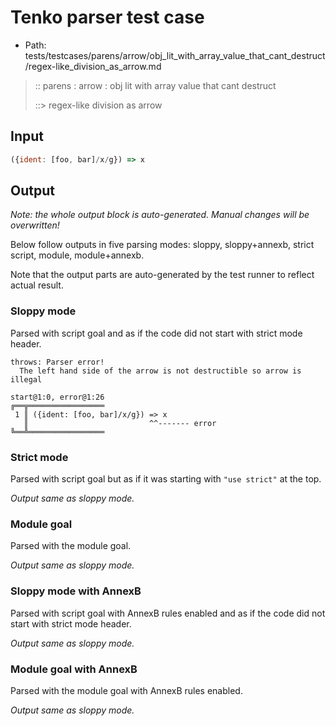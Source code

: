 # Tenko parser test case

- Path: tests/testcases/parens/arrow/obj_lit_with_array_value_that_cant_destruct/regex-like_division_as_arrow.md

> :: parens : arrow : obj lit with array value that cant destruct
>
> ::> regex-like division as arrow

## Input


`````js
({ident: [foo, bar]/x/g}) => x
`````

## Output

_Note: the whole output block is auto-generated. Manual changes will be overwritten!_

Below follow outputs in five parsing modes: sloppy, sloppy+annexb, strict script, module, module+annexb.

Note that the output parts are auto-generated by the test runner to reflect actual result.

### Sloppy mode

Parsed with script goal and as if the code did not start with strict mode header.

`````
throws: Parser error!
  The left hand side of the arrow is not destructible so arrow is illegal

start@1:0, error@1:26
╔══╦═════════════════
 1 ║ ({ident: [foo, bar]/x/g}) => x
   ║                           ^^------- error
╚══╩═════════════════

`````

### Strict mode

Parsed with script goal but as if it was starting with `"use strict"` at the top.

_Output same as sloppy mode._

### Module goal

Parsed with the module goal.

_Output same as sloppy mode._

### Sloppy mode with AnnexB

Parsed with script goal with AnnexB rules enabled and as if the code did not start with strict mode header.

_Output same as sloppy mode._

### Module goal with AnnexB

Parsed with the module goal with AnnexB rules enabled.

_Output same as sloppy mode._
